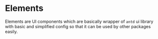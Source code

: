 # Elements

Elements are UI components which are basically wrapper of `antd` ui library with basic and simplified config
so that it can be used by other packages easily.
